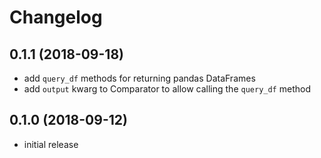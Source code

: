 # Changelog

## 0.1.1 (2018-09-18)
- add `query_df` methods for returning pandas DataFrames
- add `output` kwarg to Comparator to allow calling the `query_df` method

## 0.1.0 (2018-09-12)
- initial release
